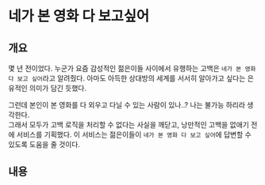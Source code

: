 # 네가 본 영화 다 보고싶어

## 개요
몇 년 전이었다. 누군가 요즘 감성적인 젊은이들 사이에서 유행하는 고백은 `네가 본 영화 다 보고 싶어`라고 알려줬다.
아마도 아득한 상대방의 세계를 서서히 알아가고 싶다는 은유적인 의미가 담긴 듯했다.<br>

그런데 본인이 본 영화를 다 외우고 다닐 수 있는 사람이 있나..? 나는 불가능 하리라 생각한다. <br>
그래서 모두가 고백 로직을 처리할 수 없다는 사실을 깨닫고, 낭만적인 고백을 없애기 전에 서비스를 기획했다. 이 서비스는 젊은이들이 `네가 본 영화 다 보고 싶어`에 답변할 수 있도록 도움을 줄 것이다.

## 내용
